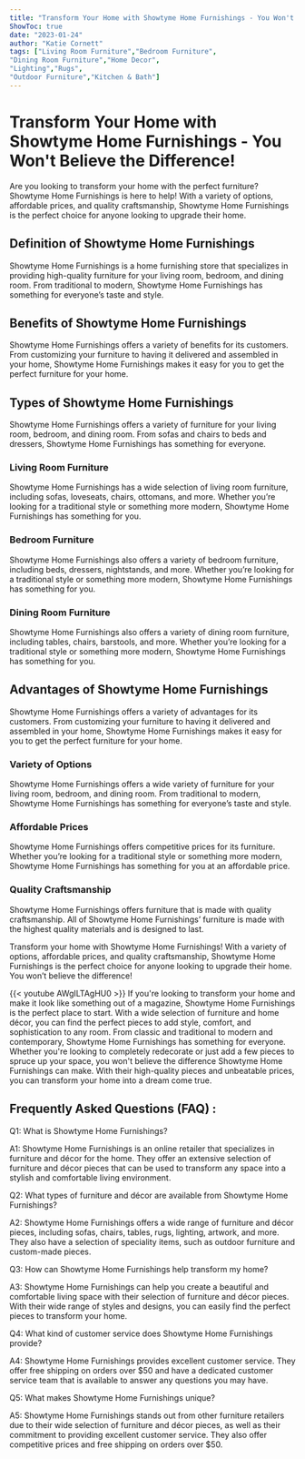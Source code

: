 ```yaml
---
title: "Transform Your Home with Showtyme Home Furnishings - You Won't Believe the Difference!"
ShowToc: true 
date: "2023-01-24"
author: "Katie Cornett" 
tags: ["Living Room Furniture","Bedroom Furniture",
"Dining Room Furniture","Home Decor",
"Lighting","Rugs",
"Outdoor Furniture","Kitchen & Bath"]
---
```

# Transform Your Home with Showtyme Home Furnishings - You Won't Believe the Difference!

Are you looking to transform your home with the perfect furniture? Showtyme Home Furnishings is here to help! With a variety of options, affordable prices, and quality craftsmanship, Showtyme Home Furnishings is the perfect choice for anyone looking to upgrade their home.

## Definition of Showtyme Home Furnishings

Showtyme Home Furnishings is a home furnishing store that specializes in providing high-quality furniture for your living room, bedroom, and dining room. From traditional to modern, Showtyme Home Furnishings has something for everyone’s taste and style. 

## Benefits of Showtyme Home Furnishings

Showtyme Home Furnishings offers a variety of benefits for its customers. From customizing your furniture to having it delivered and assembled in your home, Showtyme Home Furnishings makes it easy for you to get the perfect furniture for your home. 

## Types of Showtyme Home Furnishings

Showtyme Home Furnishings offers a variety of furniture for your living room, bedroom, and dining room. From sofas and chairs to beds and dressers, Showtyme Home Furnishings has something for everyone. 

### Living Room Furniture

Showtyme Home Furnishings has a wide selection of living room furniture, including sofas, loveseats, chairs, ottomans, and more. Whether you’re looking for a traditional style or something more modern, Showtyme Home Furnishings has something for you. 

### Bedroom Furniture

Showtyme Home Furnishings also offers a variety of bedroom furniture, including beds, dressers, nightstands, and more. Whether you’re looking for a traditional style or something more modern, Showtyme Home Furnishings has something for you. 

### Dining Room Furniture

Showtyme Home Furnishings also offers a variety of dining room furniture, including tables, chairs, barstools, and more. Whether you’re looking for a traditional style or something more modern, Showtyme Home Furnishings has something for you. 

## Advantages of Showtyme Home Furnishings

Showtyme Home Furnishings offers a variety of advantages for its customers. From customizing your furniture to having it delivered and assembled in your home, Showtyme Home Furnishings makes it easy for you to get the perfect furniture for your home. 

### Variety of Options

Showtyme Home Furnishings offers a wide variety of furniture for your living room, bedroom, and dining room. From traditional to modern, Showtyme Home Furnishings has something for everyone’s taste and style. 

### Affordable Prices

Showtyme Home Furnishings offers competitive prices for its furniture. Whether you’re looking for a traditional style or something more modern, Showtyme Home Furnishings has something for you at an affordable price. 

### Quality Craftsmanship

Showtyme Home Furnishings offers furniture that is made with quality craftsmanship. All of Showtyme Home Furnishings’ furniture is made with the highest quality materials and is designed to last. 

Transform your home with Showtyme Home Furnishings! With a variety of options, affordable prices, and quality craftsmanship, Showtyme Home Furnishings is the perfect choice for anyone looking to upgrade their home. You won’t believe the difference!

{{< youtube AWgILTAgHU0 >}} 
If you're looking to transform your home and make it look like something out of a magazine, Showtyme Home Furnishings is the perfect place to start. With a wide selection of furniture and home décor, you can find the perfect pieces to add style, comfort, and sophistication to any room. From classic and traditional to modern and contemporary, Showtyme Home Furnishings has something for everyone. Whether you're looking to completely redecorate or just add a few pieces to spruce up your space, you won't believe the difference Showtyme Home Furnishings can make. With their high-quality pieces and unbeatable prices, you can transform your home into a dream come true.

## Frequently Asked Questions (FAQ) :
Q1: What is Showtyme Home Furnishings?

A1: Showtyme Home Furnishings is an online retailer that specializes in furniture and décor for the home. They offer an extensive selection of furniture and décor pieces that can be used to transform any space into a stylish and comfortable living environment.

Q2: What types of furniture and décor are available from Showtyme Home Furnishings?

A2: Showtyme Home Furnishings offers a wide range of furniture and décor pieces, including sofas, chairs, tables, rugs, lighting, artwork, and more. They also have a selection of speciality items, such as outdoor furniture and custom-made pieces.

Q3: How can Showtyme Home Furnishings help transform my home?

A3: Showtyme Home Furnishings can help you create a beautiful and comfortable living space with their selection of furniture and décor pieces. With their wide range of styles and designs, you can easily find the perfect pieces to transform your home.

Q4: What kind of customer service does Showtyme Home Furnishings provide?

A4: Showtyme Home Furnishings provides excellent customer service. They offer free shipping on orders over $50 and have a dedicated customer service team that is available to answer any questions you may have.

Q5: What makes Showtyme Home Furnishings unique?

A5: Showtyme Home Furnishings stands out from other furniture retailers due to their wide selection of furniture and décor pieces, as well as their commitment to providing excellent customer service. They also offer competitive prices and free shipping on orders over $50.



